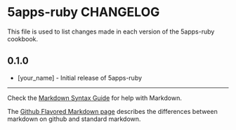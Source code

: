 5apps-ruby CHANGELOG
====================

This file is used to list changes made in each version of the 5apps-ruby cookbook.

0.1.0
-----
- [your_name] - Initial release of 5apps-ruby

- - -
Check the [Markdown Syntax Guide](http://daringfireball.net/projects/markdown/syntax) for help with Markdown.

The [Github Flavored Markdown page](http://github.github.com/github-flavored-markdown/) describes the differences between markdown on github and standard markdown.
